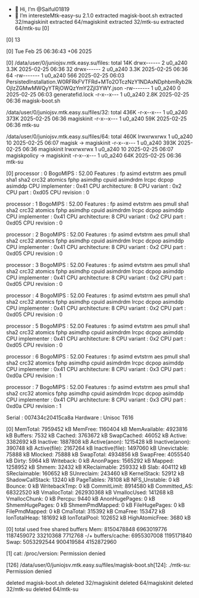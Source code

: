 - 👋 Hi, I’m @Saiful01819
- 👀 I’m interesteMtk-easy-su 2.1.0
extracted magisk-boot.sh
extracted 32/magiskinit
extracted 64/magiskinit
extracted 32/mtk-su
extracted 64/mtk-su
[0] 

[0] 13

[0] Tue Feb 25 06:36:43 +06 2025

[0] /data/user/0/juniojsv.mtk.easy.su/files:
total 14K
drwx------ 2 u0_a240 3.3K 2025-02-25 06:36 32
drwx------ 2 u0_a240 3.3K 2025-02-25 06:36 64
-rw------- 1 u0_a240  566 2025-02-25 06:03 PersistedInstallation.W0RFRkFVTFRd+MTo2OTczNzY1NDAxNDphbmRyb2lkOjIzZGMwMWQyYTRjOWQzYmY2ZjI3YWY.json
-rw------- 1 u0_a240    0 2025-02-25 06:03 generatefid.lock
-r-x--x--- 1 u0_a240 2.8K 2025-02-25 06:36 magisk-boot.sh

/data/user/0/juniojsv.mtk.easy.su/files/32:
total 436K
-r-x--x--- 1 u0_a240 373K 2025-02-25 06:36 magiskinit
-r-x--x--- 1 u0_a240  59K 2025-02-25 06:36 mtk-su

/data/user/0/juniojsv.mtk.easy.su/files/64:
total 460K
lrwxrwxrwx 1 u0_a240   10 2025-02-25 06:07 magisk -> magiskinit
-r-x--x--- 1 u0_a240 393K 2025-02-25 06:36 magiskinit
lrwxrwxrwx 1 u0_a240   10 2025-02-25 06:07 magiskpolicy -> magiskinit
-r-x--x--- 1 u0_a240  64K 2025-02-25 06:36 mtk-su

[0] processor	: 0
BogoMIPS	: 52.00
Features	: fp asimd evtstrm aes pmull sha1 sha2 crc32 atomics fphp asimdhp cpuid asimdrdm lrcpc dcpop asimddp
CPU implementer	: 0x41
CPU architecture: 8
CPU variant	: 0x2
CPU part	: 0xd05
CPU revision	: 0

processor	: 1
BogoMIPS	: 52.00
Features	: fp asimd evtstrm aes pmull sha1 sha2 crc32 atomics fphp asimdhp cpuid asimdrdm lrcpc dcpop asimddp
CPU implementer	: 0x41
CPU architecture: 8
CPU variant	: 0x2
CPU part	: 0xd05
CPU revision	: 0

processor	: 2
BogoMIPS	: 52.00
Features	: fp asimd evtstrm aes pmull sha1 sha2 crc32 atomics fphp asimdhp cpuid asimdrdm lrcpc dcpop asimddp
CPU implementer	: 0x41
CPU architecture: 8
CPU variant	: 0x2
CPU part	: 0xd05
CPU revision	: 0

processor	: 3
BogoMIPS	: 52.00
Features	: fp asimd evtstrm aes pmull sha1 sha2 crc32 atomics fphp asimdhp cpuid asimdrdm lrcpc dcpop asimddp
CPU implementer	: 0x41
CPU architecture: 8
CPU variant	: 0x2
CPU part	: 0xd05
CPU revision	: 0

processor	: 4
BogoMIPS	: 52.00
Features	: fp asimd evtstrm aes pmull sha1 sha2 crc32 atomics fphp asimdhp cpuid asimdrdm lrcpc dcpop asimddp
CPU implementer	: 0x41
CPU architecture: 8
CPU variant	: 0x2
CPU part	: 0xd05
CPU revision	: 0

processor	: 5
BogoMIPS	: 52.00
Features	: fp asimd evtstrm aes pmull sha1 sha2 crc32 atomics fphp asimdhp cpuid asimdrdm lrcpc dcpop asimddp
CPU implementer	: 0x41
CPU architecture: 8
CPU variant	: 0x2
CPU part	: 0xd05
CPU revision	: 0

processor	: 6
BogoMIPS	: 52.00
Features	: fp asimd evtstrm aes pmull sha1 sha2 crc32 atomics fphp asimdhp cpuid asimdrdm lrcpc dcpop asimddp
CPU implementer	: 0x41
CPU architecture: 8
CPU variant	: 0x3
CPU part	: 0xd0a
CPU revision	: 1

processor	: 7
BogoMIPS	: 52.00
Features	: fp asimd evtstrm aes pmull sha1 sha2 crc32 atomics fphp asimdhp cpuid asimdrdm lrcpc dcpop asimddp
CPU implementer	: 0x41
CPU architecture: 8
CPU variant	: 0x3
CPU part	: 0xd0a
CPU revision	: 1

Serial		: 007434c20415ca8a
Hardware	: Unisoc T616

[0] MemTotal:        7959452 kB
MemFree:         1160404 kB
MemAvailable:    4923816 kB
Buffers:            7532 kB
Cached:          3763672 kB
SwapCached:        46052 kB
Active:          3382692 kB
Inactive:        1887808 kB
Active(anon):    1215428 kB
Inactive(anon):   390748 kB
Active(file):    2167264 kB
Inactive(file):  1497060 kB
Unevictable:       75888 kB
Mlocked:           75888 kB
SwapTotal:       4934856 kB
SwapFree:        4055540 kB
Dirty:              5964 kB
Writeback:             0 kB
AnonPages:       1565292 kB
Mapped:          1258952 kB
Shmem:             32432 kB
KReclaimable:     259332 kB
Slab:             404112 kB
SReclaimable:     160652 kB
SUnreclaim:       243460 kB
KernelStack:       52912 kB
ShadowCallStack:   13240 kB
PageTables:        78108 kB
NFS_Unstable:          0 kB
Bounce:                0 kB
WritebackTmp:          0 kB
CommitLimit:     8914580 kB
Committed_AS:   68322520 kB
VmallocTotal:   262930368 kB
VmallocUsed:      141268 kB
VmallocChunk:          0 kB
Percpu:             9440 kB
AnonHugePages:         0 kB
ShmemHugePages:        0 kB
ShmemPmdMapped:        0 kB
FileHugePages:         0 kB
FilePmdMapped:         0 kB
CmaTotal:         315392 kB
CmaFree:          153472 kB
IonTotalHeap:     181692 kB
IonTotalPool:     102652 kB
HighAtomicFree:     3680 kB

[0] 		total        used        free      shared     buffers
Mem:       8150478848  6963019776  1187459072    33210368     7712768
-/+ buffers/cache:     6955307008  1195171840
Swap:      5053292544   900419584  4152872960

[1] cat: /proc/version: Permission denied

[126] /data/user/0/juniojsv.mtk.easy.su/files/magisk-boot.sh[124]: ./mtk-su: Permission denied

deleted magisk-boot.sh
deleted 32/magiskinit
deleted 64/magiskinit
deleted 32/mtk-su
deleted 64/mtk-su
